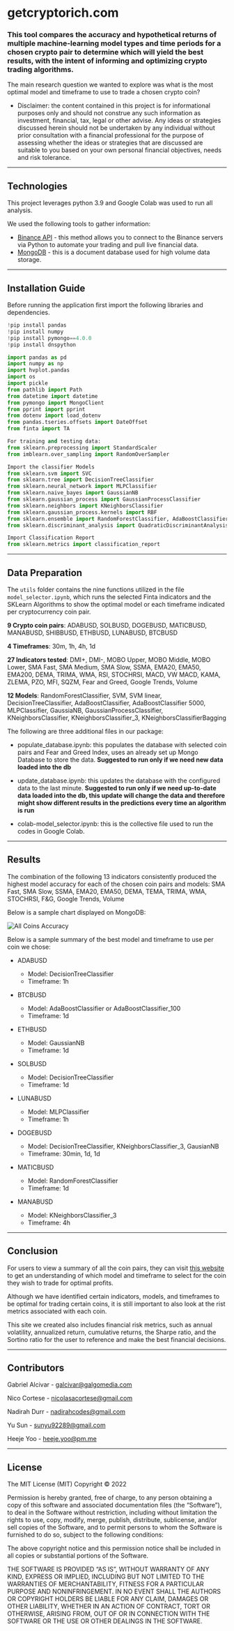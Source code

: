 # getcryptorich.com

### This tool compares the accuracy and hypothetical returns of multiple machine-learning model types and time periods for a chosen crypto pair to determine which will yield the best results, with the intent of informing and optimizing crypto trading algorithms.

The main research question we wanted to explore was what is the most optimal model and timeframe to use to trade a chosen crypto coin?

- Disclaimer: the content contained in this project is for informational purposes only and should not construe any such information as investment, financial, tax, legal or other advise. Any ideas or strategies discussed herein should not be undertaken by any individual without prior consultation with a financial professional for the purpose of assessing whether the ideas or strategies that are discussed are suitable to you based on your own personal financial objectives, needs and risk tolerance.

---

## Technologies

This project leverages python 3.9 and Google Colab was used to run all analysis.

We used the following tools to gather information:

- [Binance API](https://www.binance.com/en/support/faq/c-6?navId=6) - this method allows you to connect to the Binance servers via Python to automate your trading and pull live financial data.
- [MongoDB](https://www.mongodb.com/) - this is a document database used for high volume data storage.

---

## Installation Guide

Before running the application first import the following libraries and dependencies.

```python
!pip install pandas
!pip install numpy
!pip install pymongo==4.0.0
!pip install dnspython

import pandas as pd
import numpy as np
import hvplot.pandas
import os
import pickle
from pathlib import Path
from datetime import datetime
from pymongo import MongoClient
from pprint import pprint
from dotenv import load_dotenv
from pandas.tseries.offsets import DateOffset
from finta import TA

For training and testing data:
from sklearn.preprocessing import StandardScaler
from imblearn.over_sampling import RandomOverSampler

Import the classifier Models
from sklearn.svm import SVC
from sklearn.tree import DecisionTreeClassifier
from sklearn.neural_network import MLPClassifier
from sklearn.naive_bayes import GaussianNB
from sklearn.gaussian_process import GaussianProcessClassifier
from sklearn.neighbors import KNeighborsClassifier
from sklearn.gaussian_process.kernels import RBF
from sklearn.ensemble import RandomForestClassifier, AdaBoostClassifier, BaggingClassifier
from sklearn.discriminant_analysis import QuadraticDiscriminantAnalysis

Import Classification Report
from sklearn.metrics import classification_report

```

---

## Data Preparation

The `utils` folder contains the nine functions utilized in the file `model_selector.ipynb`, which runs the selected Finta indicators and the SKLearn Algorithms to show the optimal model or each timeframe indicated per cryptocurrency coin pair.

**9 Crypto coin pairs**:
ADABUSD, SOLBUSD, DOGEBUSD, MATICBUSD, MANABUSD, SHIBBUSD, ETHBUSD, LUNABUSD, BTCBUSD

**4 Timeframes**: 30m, 1h, 4h, 1d

**27 Indicators tested**:
DMI+, DMI-, MOBO Upper, MOBO Middle, MOBO Lower, SMA Fast, SMA Medium, SMA Slow, SSMA, EMA20, EMA50, EMA200, DEMA, TRIMA, WMA, RSI, STOCHRSI, MACD, VW MACD, KAMA, ZLEMA, PZO, MFI, SQZM, Fear and Greed, Google Trends, Volume

**12 Models**:
RandomForestClassifier, SVM, SVM linear, DecisionTreeClassifier, AdaBoostClassifier, AdaBoostClassifier 5000, MLPClassifier, GaussiaNB, GaussianProcessClassifier, KNeighborsClassifier, KNeighborsClassifier_3, KNeighborsClassifierBagging

The following are three additional files in our package:

- populate_database.ipynb: this populates the database with selected coin pairs and Fear and Greed Index, uses an already set up Mongo Database to store the data.
  **Suggested to run only if we need new data loaded into the db**

- update_database.ipynb: this updates the database with the configured data to the last minute.
  **Suggested to run only if we need up-to-date data loaded into the db, this update will change the data and therefore might show different results in the predictions every time an algorithm is run**

- colab-model_selector.ipynb: this is the collective file used to run the codes in Google Colab.

---

## Results

The combination of the following 13 indicators consistently produced the highest model accuracy for each of the chosen coin pairs and models:
SMA Fast, SMA Slow, SSMA, EMA20, EMA50, DEMA, TEMA, TRIMA, WMA, STOCHRSI, F&G, Google Trends, Volume

Below is a sample chart displayed on MongoDB:

![All Coins Accuracy](Images/All_Coins_Accuracy.png)

Below is a sample summary of the best model and timeframe to use per coin we chose:

- ADABUSD

  - Model: DecisionTreeClassifier
  - Timeframe: 1h

- BTCBUSD

  - Model: AdaBoostClassifier or AdaBoostClassifier_100
  - Timeframe: 1d

- ETHBUSD

  - Model: GaussianNB
  - Timeframe: 1d

- SOLBUSD

  - Model: DecisionTreeClassifier
  - Timeframe: 1d

- LUNABUSD

  - Model: MLPClassifier
  - Timeframe: 1h

- DOGEBUSD

  - Model: DecisionTreeClassifier, KNeighborsClassifier_3, GausianNB
  - Timeframe: 30min, 1d, 1d

- MATICBUSD

  - Model: RandomForestClassifier
  - Timeframe: 1d

- MANABUSD

  - Model: KNeighborsClassifier_3
  - Timeframe: 4h

---

## Conclusion

For users to view a summary of all the coin pairs, they can visit [this website](https://project-2-liard.vercel.app/) to get an understanding of which model and timeframe to select for the coin they wish to trade for optimal profits.

Although we have identified certain indicators, models, and timeframes to be optimal for trading certain coins, it is still important to also look at the rist metrics associated with each coin.

This site we created also includes financial risk metrics, such as annual volatility, annualized return, cumulative returns, the Sharpe ratio, and the Sortino ratio for the user to reference and make the best financial decisions.

---

## Contributors

Gabriel Alcivar - galcivar@galgomedia.com

Nico Cortese - nicolasacortese@gmail.com

Nadirah Durr - nadirahcodes@gmail.com

Yu Sun - sunyu92289@gmail.com

Heeje Yoo - heeje.yoo@pm.me

---

## License

The MIT License (MIT)
Copyright © 2022 <copyright holders>

Permission is hereby granted, free of charge, to any person obtaining a copy of this software and associated documentation files (the “Software”), to deal in the Software without restriction, including without limitation the rights to use, copy, modify, merge, publish, distribute, sublicense, and/or sell copies of the Software, and to permit persons to whom the Software is furnished to do so, subject to the following conditions:

The above copyright notice and this permission notice shall be included in all copies or substantial portions of the Software.

THE SOFTWARE IS PROVIDED “AS IS”, WITHOUT WARRANTY OF ANY KIND, EXPRESS OR IMPLIED, INCLUDING BUT NOT LIMITED TO THE WARRANTIES OF MERCHANTABILITY, FITNESS FOR A PARTICULAR PURPOSE AND NONINFRINGEMENT. IN NO EVENT SHALL THE AUTHORS OR COPYRIGHT HOLDERS BE LIABLE FOR ANY CLAIM, DAMAGES OR OTHER LIABILITY, WHETHER IN AN ACTION OF CONTRACT, TORT OR OTHERWISE, ARISING FROM, OUT OF OR IN CONNECTION WITH THE SOFTWARE OR THE USE OR OTHER DEALINGS IN THE SOFTWARE.
